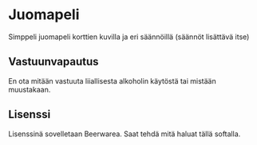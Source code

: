 # Juomapeli
Simppeli juomapeli korttien kuvilla ja eri säännöillä (säännöt lisättävä itse)

## Vastuunvapautus
En ota mitään vastuuta liiallisesta alkoholin käytöstä tai mistään muustakaan.

## Lisenssi
Lisenssinä sovelletaan Beerwarea. Saat tehdä mitä haluat tällä softalla.
